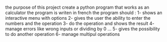 the purpose of this project create a python program that works as an calculator
the program is writen in french
the program should :
    1- shows an interactive menu with options 
    2- gives the user the ability to enter the numbers and the operation 
    3- do the operation and shows the result
    4- manage errors like wrong inputs or dividing by 0 ...
    5- gives the possibility to do another operation
    6- manage multipul operations